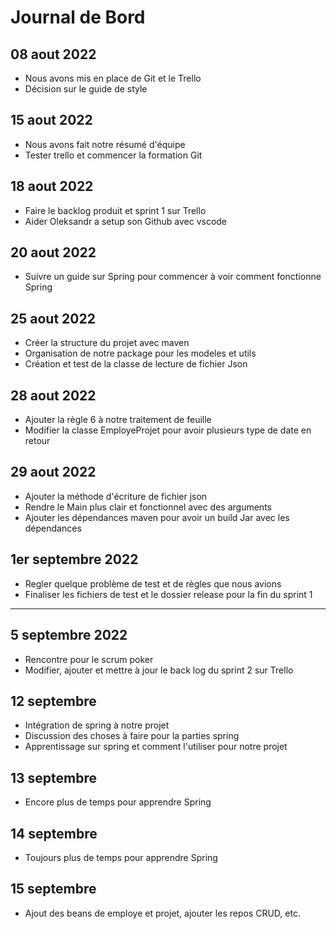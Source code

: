# Journal de Bord

## 08 aout 2022
* Nous avons mis en place de Git et le Trello
* Décision sur le guide de style

## 15 aout 2022
* Nous avons fait notre résumé d'équipe
* Tester trello et commencer la formation Git

## 18 aout 2022
* Faire le backlog produit et sprint 1 sur Trello
* Aider Oleksandr a setup son Github avec vscode

## 20 aout 2022
* Suivre un guide sur Spring pour commencer à voir comment fonctionne Spring

## 25 aout 2022
* Créer la structure du projet avec maven
* Organisation de notre package pour les modeles et utils
* Création et test de la classe de lecture de fichier Json

## 28 aout 2022
* Ajouter la règle 6 à notre traitement de feuille
* Modifier la classe EmployeProjet pour avoir plusieurs type de date en retour

## 29 aout 2022
* Ajouter la méthode d'écriture de fichier json
* Rendre le Main plus clair et fonctionnel avec des arguments
* Ajouter les dépendances maven pour avoir un build Jar avec les dépendances

## 1er septembre 2022
* Regler quelque problème de test et de règles que nous avions
* Finaliser les fichiers de test et le dossier release pour la fin du sprint 1

***
## 5 septembre 2022
* Rencontre pour le scrum poker
* Modifier, ajouter et mettre à jour le back log du sprint 2 sur Trello

## 12 septembre 
* Intégration de spring à notre projet
* Discussion des choses à faire pour la parties spring
* Apprentissage sur spring et comment l'utiliser pour notre projet

## 13 septembre
* Encore plus de temps pour apprendre Spring

## 14 septembre
* Toujours plus de temps pour apprendre Spring

## 15 septembre
* Ajout des beans de employe et projet, ajouter les repos CRUD, etc.